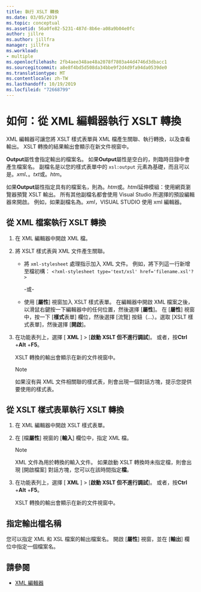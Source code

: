 ```yaml
---
title: 執行 XSLT 轉換
ms.date: 03/05/2019
ms.topic: conceptual
ms.assetid: 56a0fe82-5231-487d-8b6e-a08a9b04e0fc
author: jillre
ms.author: jillfra
manager: jillfra
ms.workload:
- multiple
ms.openlocfilehash: 2fb4aee348ae48a2078f7803a44d4746d3dbacc1
ms.sourcegitcommit: a8e8f4bd5d508da34bbe9f2d4d9fa94da0539de0
ms.translationtype: MT
ms.contentlocale: zh-TW
ms.lasthandoff: 10/19/2019
ms.locfileid: "72668799"
---
```

# <a name="how-to-execute-an-xslt-transformation-from-the-xml-editor"></a>如何：從 XML 編輯器執行 XSLT 轉換

XML 編輯器可讓您將 XSLT 樣式表單與 XML 檔產生關聯、執行轉換，以及查看輸出。 XSLT 轉換的結果輸出會顯示在新文件視窗中。

**Output**屬性會指定輸出的檔案名。 如果**Output**屬性是空白的，則臨時目錄中會產生檔案名。 副檔名是以您的樣式表單中的 `xsl:output` 元素為基礎，而且可以是。*xml*、。*txt*或。*htm*。

如果**Output**屬性指定具有的檔案名，則為。*htm*或。*html*延伸模組：使用網頁瀏覽器預覽 XSLT 輸出。 所有其他副檔名都會使用 Visual Studio 所選擇的預設編輯器來開啟。 例如，如果副檔名為。*xml*，VISUAL STUDIO 使用 xml 編輯器。

## <a name="execute-an-xslt-transformation-from-an-xml-file"></a>從 XML 檔案執行 XSLT 轉換

1. 在 XML 編輯器中開啟 XML 檔。

2. 將 XSLT 樣式表與 XML 文件產生關聯。

    - 將 `xml-stylesheet` 處理指示加入 XML 文件。 例如，將下列這一行新增至檔初構： `<?xml-stylesheet type='text/xsl' href='filename.xsl'?>`

       -或-

    - 使用 [**屬性**] 視窗加入 XSLT 樣式表單。 在編輯器中開啟 XML 檔案之後，以滑鼠右鍵按一下編輯器中的任何位置，然後選擇 [**屬性**]。 在 [**屬性**] 視窗中，按一下 [**樣式**表單] 欄位，然後選擇 [流覽] 按鈕（...）。選取 [XSLT 樣式表單]，然後選擇 [**開啟**]。

3. 在功能表列上，選擇 [ **XML** ]  >  [**啟動 XSLT 但不進行調試**]。 或者，按**Ctrl** +**Alt** +**F5**。

   XSLT 轉換的輸出會顯示在新的文件視窗中。

   > [!NOTE]
   > 如果沒有與 XML 文件相關聯的樣式表，則會出現一個對話方塊，提示您提供要使用的樣式表。

## <a name="execute-an-xslt-transformation-from-an-xslt-style-sheet"></a>從 XSLT 樣式表單執行 XSLT 轉換

1. 在 XML 編輯器中開啟 XSLT 樣式表單。

2. 在 [檔**屬性**] 視窗的 [**輸入**] 欄位中，指定 XML 檔。

   > [!NOTE]
   > XML 文件為用於轉換的輸入文件。 如果啟動 XSLT 轉換時未指定檔，則會出現 [開啟檔案] 對話方塊，您可以在該時間指定**檔**。

3. 在功能表列上，選擇 [ **XML** ]  >  [**啟動 XSLT 但不進行調試**]。 或者，按**Ctrl** +**Alt** +**F5**。

   XSLT 轉換的輸出會顯示在新的文件視窗中。

## <a name="specify-an-output-file-name"></a>指定輸出檔名稱

您可以指定 XML 和 XSL 檔案的輸出檔案名。 開啟 [**屬性**] 視窗，並在 [**輸出**] 欄位中指定一個檔案名。

## <a name="see-also"></a>請參閱

- [XML 編輯器](../xml-tools/xml-editor.md)